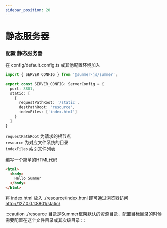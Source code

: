 ```yaml
---
sidebar_position: 20
---
```


# 静态服务器

### 配置 静态服务器

在 config/default.config.ts 或其他配置环境加入
```ts
import { SERVER_CONFIG } from '@summer-js/summer';

export const SERVER_CONFIG: ServerConfig = {
  port: 8801,
  static: [
    {
      requestPathRoot: '/static',
      destPathRoot: 'resource',
      indexFiles: ['index.html']
    }
  ]
}
```

`requestPathRoot` 为请求的根节点<br/>
`resource` 为对应文件系统的目录<br/>
`indexFiles` 索引文件列表

编写一个简单的HTML代码
```html
<html>
  <body>
    Hello Summer
  </body>
</html>
```
将 index.html 放入 ./resource/index.html 即可通过浏览器访问 http://127.0.0.1:8801/static/ 

:::caution
./resource 目录是Summer框架默认的资源目录，配置目标目录的时候需要配置在这个文件目录或其次级目录
:::